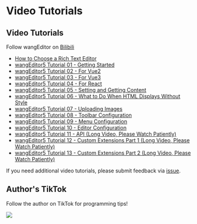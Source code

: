 # Video Tutorials

## Video Tutorials

Follow wangEditor on [Bilibili](https://space.bilibili.com/697803545)

- [How to Choose a Rich Text Editor](https://www.bilibili.com/video/BV1XB4y1C7EP)
- [wangEditor5 Tutorial 01 - Getting Started](https://www.bilibili.com/video/BV1GU4y1q7ob)
- [wangEditor5 Tutorial 02 - For Vue2](https://www.bilibili.com/video/BV1b34y1h7oj)
- [wangEditor5 Tutorial 03 - For Vue3](https://www.bilibili.com/video/BV1xR4y1A7yJ)
- [wangEditor5 Tutorial 04 - For React](https://www.bilibili.com/video/BV1E3411N7XB)
- [wangEditor5 Tutorial 05 - Setting and Getting Content](https://www.bilibili.com/video/BV1vG4y1i7pH)
- [wangEditor5 Tutorial 06 - What to Do When HTML Displays Without Style](https://www.bilibili.com/video/BV15a411J7UC)
- [wangEditor5 Tutorial 07 - Uploading Images](https://www.bilibili.com/video/BV1GU4y1S7RQ)
- [wangEditor5 Tutorial 08 - Toolbar Configuration](https://www.bilibili.com/video/BV18L4y1F7qA/)
- [wangEditor5 Tutorial 09 - Menu Configuration](https://www.bilibili.com/video/BV1LS4y187eC/)
- [wangEditor5 Tutorial 10 - Editor Configuration](https://www.bilibili.com/video/BV1jF41177GD/)
- [wangEditor5 Tutorial 11 - API (Long Video, Please Watch Patiently)](https://www.bilibili.com/video/BV1fu411z75r/)
- [wangEditor5 Tutorial 12 - Custom Extensions Part 1 (Long Video, Please Watch Patiently)](https://www.bilibili.com/video/BV17t4y1L71C)
- [wangEditor5 Tutorial 13 - Custom Extensions Part 2 (Long Video, Please Watch Patiently)](https://www.bilibili.com/video/BV16Y4y1A7iM/)

If you need additional video tutorials, please submit feedback via [issue](https://github.com/wangeditor-next/wangEditor-next/issues).

## Author's TikTok

Follow the author on TikTok for programming tips!

![](/image/sponsor/douyin.jpeg)
